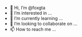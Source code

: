 - 👋 Hi, I’m @foxgta
- 👀 I’m interested in ...
- 🌱 I’m currently learning ...
- 💞️ I’m looking to collaborate on ...
- 📫 How to reach me ...

<!---
foxgta/foxgta is a ✨ special ✨ repository because its `README.md` (this file) appears on your GitHub profile.
You can click the Preview link to take a look at your changes.
--->
